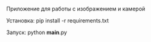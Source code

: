 Приложение для работы с изображением и камерой

Установка:
pip install -r requirements.txt

Запуск:
python __main__.py